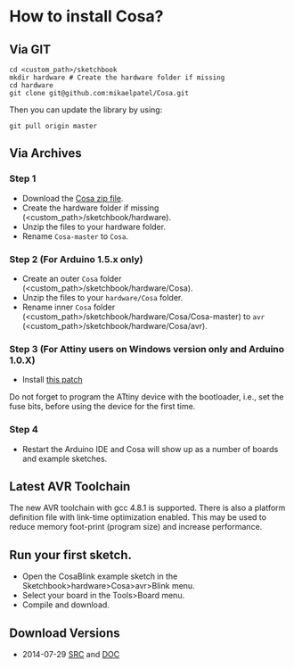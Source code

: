 # How to install Cosa?

## Via GIT

```shell
cd <custom_path>/sketchbook
mkdir hardware # Create the hardware folder if missing
cd hardware
git clone git@github.com:mikaelpatel/Cosa.git
```

Then you can update the library by using:

```shell
git pull origin master
```

## Via Archives

### Step 1

* Download the [Cosa zip file](https://github.com/mikaelpatel/Cosa/archive/master.zip).
* Create the hardware folder if missing (<custom_path>/sketchbook/hardware).
* Unzip the files to your hardware folder.
* Rename `Cosa-master` to `Cosa`.

### Step 2 (For Arduino 1.5.x only)    

* Create an outer `Cosa` folder (<custom_path>/sketchbook/hardware/Cosa).
* Unzip the files to your `hardware/Cosa` folder.
* Rename inner `Cosa` folder (<custom_path>/sketchbook/hardware/Cosa/Cosa-master) to `avr` (<custom_path>/sketchbook/hardware/Cosa/avr).

### Step 3 (For Attiny users on Windows version only and Arduino 1.0.X)

* Install [this patch](https://github.com/TCWORLD/ATTinyCore/tree/master/PCREL%20Patch%20for%20GCC)

Do not forget to program the ATtiny device with the bootloader, i.e.,
set the fuse bits, before using the device for the first time.

### Step 4

* Restart the Arduino IDE and Cosa will show up as a number of boards and example sketches.  

## Latest AVR Toolchain

The new AVR toolchain with gcc 4.8.1 is supported. There is also a
platform definition file with link-time optimization enabled. This may
be used to reduce memory foot-print (program size) and increase
performance. 

## Run your first sketch.

* Open the CosaBlink example sketch in the Sketchbook>hardware>Cosa>avr>Blink menu.
* Select your board in the Tools>Board menu.
* Compile and download.

## Download Versions

* 2014-07-29
  [SRC](https://dl.dropboxusercontent.com/u/993383/Cosa/download/Cosa-2014-07-29-src.zip)
  and
  [DOC](https://dl.dropboxusercontent.com/u/993383/Cosa/download/Cosa-2014-07-29-doc.zip) 
